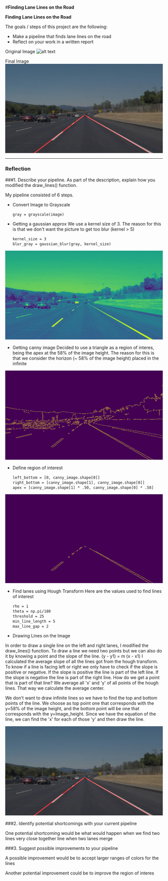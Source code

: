 #**Finding Lane Lines on the Road** 

**Finding Lane Lines on the Road**

The goals / steps of this project are the following:
* Make a pipeline that finds lane lines on the road
* Reflect on your work in a written report

Original Image
![alt text][image1]

Final Image
![alt text][image5]

[//]: # (Image References)

[image1]: ./test_images/solidWhiteCurve.jpg "Original"
[image2]: ./final_images/solidWhiteCurve-blur.jpg "Blur"
[image3]: ./final_images/solidWhiteCurve-canny.jpg "Canny Image"
[image4]: ./final_images/solidWhiteCurve-mask.jpg "Masked Image"
[image5]: ./final_images/solidWhiteCurve-final.jpg "Final Image"

---

### Reflection

###1. Describe your pipeline. As part of the description, explain how you modified the draw_lines() function.

My pipeline consisted of 6 steps.

- Convert Image to Grayscale

  ```
  gray = grayscale(image)
  ```

- Getting a gaussian approx
We use a kernel size of 3. The reason for this is that we don't want the picture to get too blur (kernel > 5)

    ```
    kernel_size = 3
    blur_gray = gaussian_blur(gray, kernel_size)
    ```
    
![alt text][image2]

- Getting canny image
Decided to use a triangle as a region of interes, being the apex at the 58% of the image height. The reason for this is that we consider the horizon (~ 58% of the image height) placed in the infinite

![alt text][image3]

- Define region of interest

    ```
    left_bottom = [0, canny_image.shape[0]]
    right_bottom = [canny_image.shape[1], canny_image.shape[0]]
    apex = [canny_image.shape[1] * .50, canny_image.shape[0] * .58]
    ```

![alt text][image4]

- Find lanes using Hough Transform
Here are the values used to find lines of interest
    
    ```
    rho = 1
    theta = np.pi/180
    threshold = 25
    min_line_length = 5
    max_line_gap = 2
    ```

- Drawing Lines on the Image

In order to draw a single line on the left and right lanes, I modified the draw_lines() function.
To draw a line we need two points but we can also do it by knowing a point and the slope of the line. (y - y1) = m (x - x1)
I calculated the average slope of all the lines got from the hough transform. To know if a line is facing left or right we only have to check if the slope is positive or negative. If the slope is positive the line is part of the left line. If the slope is negative the line is part of the right line. How do we get a point that is part of that line? We average all 'x' and 'y' of all points of the hough lines. That way we calculate the average center.

We don't want to draw infinite lines so we have to find the top and bottom points of the line. We choose as top point one that corresponds with the y=58% of the image height, and the bottom point will be one that corresponds with the y=Image_height. Since we have the equation of the line, we can find the 'x' for each of those 'y' and then draw the line.

![alt text][image5]

###2. Identify potential shortcomings with your current pipeline


One potential shortcoming would be what would happen when we find two lines very close together line when two lanes merge 


###3. Suggest possible improvements to your pipeline

A possible improvement would be to accept larger ranges of colors for the lines

Another potential improvement could be to improve the region of interes
